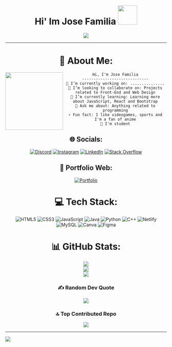 <div align="center">
<h1>  Hi' Im Jose Familia 
<img src="https://media.giphy.com/media/Tgvn82bqJT36lkVqDZ/giphy.gif" width="60"> </h1>
</div>

<div align="center">

<p align="center">
<a href="https://github.com/DenverCoder1/readme-typing-svg"><img src="https://readme-typing-svg.herokuapp.com?lines=Systems+Engineering+Student;Front+End++Developer;Dominican%20Republic%20&center=true&width=380&height=45"></a>
</p>

<hr>
  
# 💫 About Me:
  
<img align="left" src="https://github.com/Jose-Familia/Jose-Familia/assets/128924389/8258424f-a0bb-4a73-9c4f-b81cb6512831)" width="180" />

```
Hi, I'm Jose Familia
-----------------------------
🔭 I’m currently working on: ...............
👯 I’m looking to collaborate on: Projects related to Front-End and Web Design
🌱 I’m currently learning: Learning more about JavaScript, React and Bootstrap
💬 Ask me about: Anything related to programming
⚡ Fun fact: I like videogames, sports and I'm a fan of anime
🫡 I'm student
```

</div>

<div align="center"> 
  
## 🌐 Socials:
[![Discord](https://img.shields.io/badge/Discord-%237289DA.svg?logo=discord&logoColor=white)](https://discord.gg/337046551979360258) [![Instagram](https://img.shields.io/badge/Instagram-%23E4405F.svg?logo=Instagram&logoColor=white)](https://instagram.com/j.familia18) [![LinkedIn](https://img.shields.io/badge/LinkedIn-%230077B5.svg?logo=linkedin&logoColor=white)](https://linkedin.com/in/jose-rene-familia-41915026b) [![Stack Overflow](https://img.shields.io/badge/-Stackoverflow-FE7A16?logo=stack-overflow&logoColor=white)](https://stackoverflow.com/users/https://stackoverflow.com/users/22452948/jose-r-familia) 

## 💼 Portfolio Web:
[![Portfolio](https://img.shields.io/badge/Portfolio-%23000000.svg?style=for-the-badge&logo=firefox&logoColor=#FF7139)](https://josefamilia-portfolio.netlify.app/)

# 💻 Tech Stack:
![HTML5](https://img.shields.io/badge/html5-%23E34F26.svg?style=for-the-badge&logo=html5&logoColor=white) ![CSS3](https://img.shields.io/badge/css3-%231572B6.svg?style=for-the-badge&logo=css3&logoColor=white) ![JavaScript](https://img.shields.io/badge/javascript-%23323330.svg?style=for-the-badge&logo=javascript&logoColor=%23F7DF1E) ![Java](https://img.shields.io/badge/java-%23ED8B00.svg?style=for-the-badge&logo=java&logoColor=white) ![Python](https://img.shields.io/badge/python-3670A0?style=for-the-badge&logo=python&logoColor=ffdd54) ![C++](https://img.shields.io/badge/c++-%2300599C.svg?style=for-the-badge&logo=c%2B%2B&logoColor=white) ![Netlify](https://img.shields.io/badge/netlify-%23000000.svg?style=for-the-badge&logo=netlify&logoColor=#00C7B7) ![MySQL](https://img.shields.io/badge/mysql-%2300f.svg?style=for-the-badge&logo=mysql&logoColor=white) ![Canva](https://img.shields.io/badge/Canva-%2300C4CC.svg?style=for-the-badge&logo=Canva&logoColor=white) 	![Figma](https://img.shields.io/badge/figma-%23F24E1E.svg?style=for-the-badge&logo=figma&logoColor=white) 

# 📊 GitHub Stats:
![](https://github-readme-stats.vercel.app/api?username=Jose-Familia&theme=monokai&hide_border=false&include_all_commits=true&count_private=true)</br>
![](https://github-readme-streak-stats.herokuapp.com/?user=Jose-Familia&theme=monokai&hide_border=false)</br>
![](https://github-readme-stats.vercel.app/api/top-langs/?username=Jose-Familia&theme=monokai&hide_border=false&include_all_commits=true&count_private=true&layout=compact)

### ✍️ Random Dev Quote
![](https://quotes-github-readme.vercel.app/api?type=horizontal&theme=radical)

### 🔝 Top Contributed Repo
![](https://github-contributor-stats.vercel.app/api?username=Jose-Familia&limit=5&theme=dark&combine_all_yearly_contributions=true)

</div>

---
[![](https://visitcount.itsvg.in/api?id=Jose-Familia&icon=0&color=0)](https://visitcount.itsvg.in)

<!-- Proudly created with GPRM ( https://gprm.itsvg.in ) -->
